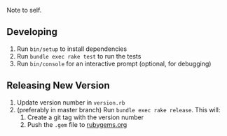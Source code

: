 Note to self.

## Developing

1. Run `bin/setup` to install dependencies
2. Run `bundle exec rake test` to run the tests
3. Run `bin/console` for an interactive prompt (optional, for debugging)

## Releasing New Version

1. Update version number in `version.rb`
2. (preferably in master branch) Run `bundle exec rake release`. This will:
   1. Create a git tag with the version number
   2. Push the `.gem` file to [rubygems.org](https://rubygems.org)
